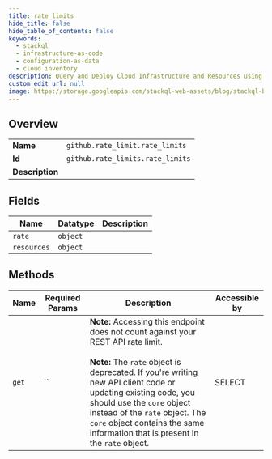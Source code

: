 ```yaml
---
title: rate_limits
hide_title: false
hide_table_of_contents: false
keywords:
  - stackql
  - infrastructure-as-code
  - configuration-as-data
  - cloud inventory
description: Query and Deploy Cloud Infrastructure and Resources using SQL
custom_edit_url: null
image: https://storage.googleapis.com/stackql-web-assets/blog/stackql-blog-post-featured-image.png
---
```

  
    

## Overview
<table><tbody>
<tr><td><b>Name</b></td><td><code>github.rate_limit.rate_limits</code></td></tr>
<tr><td><b>Id</b></td><td><code>github.rate_limits.rate_limits</code></td></tr>
<tr><td><b>Description</b></td><td></td></tr>
</tbody></table>

## Fields
| Name | Datatype | Description |
| ---- | -------- | ----------- |
| `rate` | `object` |  |
| `resources` | `object` |  |
## Methods
| Name | Required Params | Description | Accessible by |
| ---- | --------------- | ----------- | ------------- |
| `get` | `` | **Note:** Accessing this endpoint does not count against your REST API rate limit.<br /><br />**Note:** The `rate` object is deprecated. If you're writing new API client code or updating existing code, you should use the `core` object instead of the `rate` object. The `core` object contains the same information that is present in the `rate` object. | SELECT |
